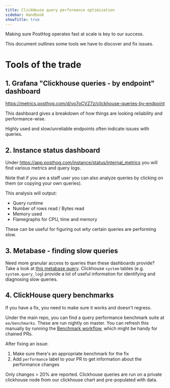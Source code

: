 ```yaml
---
title: ClickHouse query performance optimization
sidebar: Handbook
showTitle: true
---
```


Making sure PostHog operates fast at scale is key to our success.

This document outlines some tools we have to discover and fix issues.

# Tools of the trade

## 1. Grafana "Clickhouse queries - by endpoint" dashboard

https://metrics.posthog.com/d/vo7oCVZ7z/clickhouse-queries-by-endpoint

This dashboard gives a breakdown of how things are looking reliability and performance-wise.

Highly used and slow/unreliable endpoints often indicate issues with queries.

## 2. Instance status dashboard

Under https://app.posthog.com/instance/status/internal_metrics you will find various metrics and query logs.

Note that if you are a staff user you can also analyze queries by clicking on them (or copying your own queries).

This analysis will output:
- Query runtime
- Number of rows read / Bytes read
- Memory used
- Flamegraphs for CPU, time and memory

These can be useful for figuring out _why_ certain queries are performing slow.

## 3. Metabase - finding slow queries

Need more granular access to queries than these dashboards provide? Take a look at [this metabase query](https://metabase.posthog.net/question/97). Clickhouse `system` tables (e.g. `system.query_log`) provide a lot of useful information for identifying and diagnosing slow queries.

## 4. ClickHouse query benchmarks

If you have a fix, you need to make sure it works and doesn't regress.

Under the main repo, you can find a query performance benchmark suite at `ee/benchmarks`. These are run nightly on master. You can refresh this manually by running the [Benchmark workflow](https://github.com/PostHog/posthog/actions/workflows/benchmark.yml), which might be handy for chained PRs.

After fixing an issue:
1. Make sure there's an appropriate benchmark for the fix
2. Add `performance` label to your PR to get information about the performance changes

Only changes > 20% are reported. Clickhouse queries are run on a private clickhouse node from our clickhouse chart and pre-populated with data.
